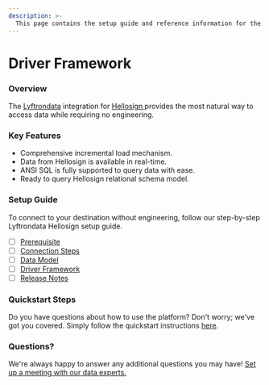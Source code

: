 ```yaml
---
description: >-
  This page contains the setup guide and reference information for the Hellosign source connector.
---
```


# Driver Framework

### Overview

The [Lyftrondata](https://www.lyftrondata.com/) integration for [Hellosign](https://www.lyftrondata.com/integration/hellosign/)[ ](https://www.lyftrondata.com/integration/hellosign/)provides the most natural way to access data while requiring no engineering.

### Key Features

* Comprehensive incremental load mechanism.
* Data from Hellosign is available in real-time.&#x20;
* ANSI SQL is fully supported to query data with ease.
* Ready to query Hellosign relational schema model.

### Setup Guide

To connect to your destination without engineering, follow our step-by-step Lyftrondata Hellosign setup guide.

* [ ] [Prerequisite](../../business-analytics/hellosign/prerequisite.md)
* [ ] [Connection Steps](../../business-analytics/hellosign/connection-steps.md)
* [ ] [Data Model](../../business-analytics/hellosign/data-model/)
* [ ] [Driver Framework](../../business-analytics/hellosign/driver-framework/)
* [ ] [Release Notes](../../business-analytics/hellosign/release-notes.md)

### Quickstart Steps

Do you have questions about how to use the platform? Don't worry; we've got you covered. Simply follow the quickstart instructions [here](../../../quickstart-steps.md).

### Questions? <a href="#questions" id="questions"></a>

We're always happy to answer any additional questions you may have! [Set up a meeting with our data experts.](https://www.lyftrondata.com/book-a-meeting/)


